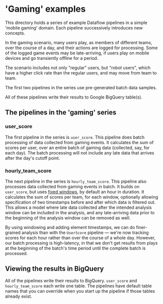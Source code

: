 <!--
    Licensed to the Apache Software Foundation (ASF) under one
    or more contributor license agreements.  See the NOTICE file
    distributed with this work for additional information
    regarding copyright ownership.  The ASF licenses this file
    to you under the Apache License, Version 2.0 (the
    "License"); you may not use this file except in compliance
    with the License.  You may obtain a copy of the License at

      http://www.apache.org/licenses/LICENSE-2.0

    Unless required by applicable law or agreed to in writing,
    software distributed under the License is distributed on an
    "AS IS" BASIS, WITHOUT WARRANTIES OR CONDITIONS OF ANY
    KIND, either express or implied.  See the License for the
    specific language governing permissions and limitations
    under the License.
-->
# 'Gaming' examples

This directory holds a series of example Dataflow pipelines in a simple 'mobile
gaming' domain. Each pipeline successively introduces new concepts.

In the gaming scenario, many users play, as members of different teams, over
the course of a day, and their actions are logged for processing. Some of the
logged game events may be late-arriving, if users play on mobile devices and go
transiently offline for a period.

The scenario includes not only "regular" users, but "robot users", which have a
higher click rate than the regular users, and may move from team to team.

The first two pipelines in the series use pre-generated batch data samples.

All of these pipelines write their results to Google BigQuery table(s).

## The pipelines in the 'gaming' series

### user_score

The first pipeline in the series is `user_score`. This pipeline does batch
processing of data collected from gaming events. It calculates the sum of
scores per user, over an entire batch of gaming data (collected, say, for each
day). The batch processing will not include any late data that arrives after
the day's cutoff point.

### hourly_team_score

The next pipeline in the series is `hourly_team_score`. This pipeline also
processes data collected from gaming events in batch. It builds on `user_score`,
but uses [fixed windows](https://beam.apache.org/documentation/programming-guide/#windowing),
by default an hour in duration. It calculates the sum of scores per team, for
each window, optionally allowing specification of two timestamps before and
after which data is filtered out. This allows a model where late data collected
after the intended analysis window can be included in the analysis, and any
late-arriving data prior to the beginning of the analysis window can be removed
as well.

By using windowing and adding element timestamps, we can do finer-grained
analysis than with the `UserScore` pipeline — we're now tracking scores for
each hour rather than over the course of a whole day. However, our batch
processing is high-latency, in that we don't get results from plays at the
beginning of the batch's time period until the complete batch is processed.

## Viewing the results in BigQuery

All of the pipelines write their results to BigQuery. `user_score` and
`hourly_team_score` each write one table. The pipelines have default table names
that you can override when you start up the pipeline if those tables already
exist.
